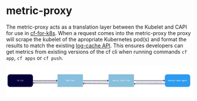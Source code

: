# metric-proxy

The metric-proxy acts as a translation layer between the Kubelet and CAPI for use 
in [cf-for-k8s](https://github.com/cloudfoundry/cf-for-k8s). When a request comes 
into the metric-proxy the proxy will scrape the kubelet of the apropriate Kubernetes 
pod(s) and format the results to match the existing [log-cache API](https://github.com/cloudfoundry/log-cache). 
This ensures developers can get metrics from existing versions of the cf cli when 
running commands `cf app`, `cf apps` or `cf push`. 

![Image of API Flow](./metric-proxy.png)
